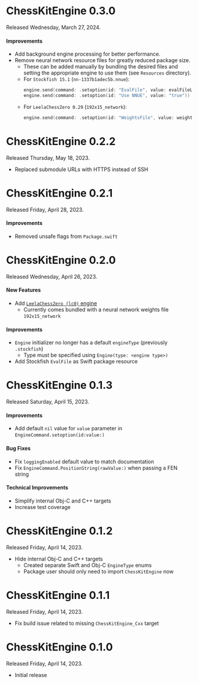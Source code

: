 # ChessKitEngine 0.3.0
Released Wednesday, March 27, 2024.

#### Improvements
* Add background engine processing for better performance.
* Remove neural network resource files for greatly reduced package size.
  * These can be added manually by bundling the desired files and setting the appropriate engine to use them (see `Resources` directory).
  * For `Stockfish 15.1` (`nn-1337b1adec5b.nnue`):
    ``` swift
    engine.send(command: .setoption(id: "EvalFile", value: evalFileURL))
    engine.send(command: .setoption(id: "Use NNUE", value: "true"))
    ```
  * For `LeelaChessZero 0.29` (`192x15_network`):
    ``` swift
    engine.send(command: .setoption(id: "WeightsFile", value: weightsFileURL))
    ```

# ChessKitEngine 0.2.2
Released Thursday, May 18, 2023.

* Replaced submodule URLs with HTTPS instead of SSH

# ChessKitEngine 0.2.1
Released Friday, April 28, 2023.

#### Improvements
* Removed unsafe flags from `Package.swift`

# ChessKitEngine 0.2.0
Released Wednesday, April 26, 2023.

#### New Features
* Add [`LeelaChessZero (lc0)` engine](https://lczero.org)
  * Currently comes bundled with a neural network weights file `192x15_network`
  
#### Improvements
* `Engine` initializer no longer has a default `engineType` (previously `.stockfish`)
  * Type must be specified using `Engine(type: <engine type>)`
* Add Stockfish `EvalFile` as Swift package resource

# ChessKitEngine 0.1.3
Released Saturday, April 15, 2023.

#### Improvements
* Add default `nil` value for `value` parameter in `EngineCommand.setoption(id:value:)`

#### Bug Fixes
* Fix `loggingEnabled` default value to match documentation
* Fix `EngineCommand.PositionString(rawValue:)` when passing a FEN string

#### Technical Improvements
* Simplify internal Obj-C and C++ targets
* Increase test coverage

# ChessKitEngine 0.1.2
Released Friday, April 14, 2023.

* Hide internal Obj-C and C++ targets
    * Created separate Swift and Obj-C `EngineType` enums
    * Package user should only need to import `ChessKitEngine` now

# ChessKitEngine 0.1.1
Released Friday, April 14, 2023.

* Fix build issue related to missing `ChessKitEngine_Cxx` target
        
# ChessKitEngine 0.1.0
Released Friday, April 14, 2023.

* Initial release
